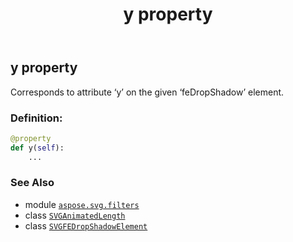 ﻿---
title: y property
second_title: Aspose.SVG for Python via .NET API References
description: 
type: docs
weight: 970
url: /python-net/aspose.svg.filters/svgfedropshadowelement/y/
is_root: false
---

## y property


Corresponds to attribute ‘y’ on the given ‘feDropShadow’ element.
### Definition:
```python
@property
def y(self):
    ...
```

### See Also
* module [`aspose.svg.filters`](../../)
* class [`SVGAnimatedLength`](/svg/python-net/aspose.svg.datatypes/svganimatedlength)
* class [`SVGFEDropShadowElement`](/svg/python-net/aspose.svg.filters/svgfedropshadowelement)
